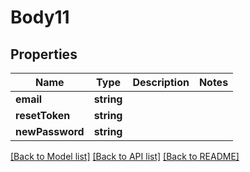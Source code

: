 # Body11

## Properties
Name | Type | Description | Notes
------------ | ------------- | ------------- | -------------
**email** | **string** |  | 
**resetToken** | **string** |  | 
**newPassword** | **string** |  | 

[[Back to Model list]](../README.md#documentation-for-models) [[Back to API list]](../README.md#documentation-for-api-endpoints) [[Back to README]](../README.md)



